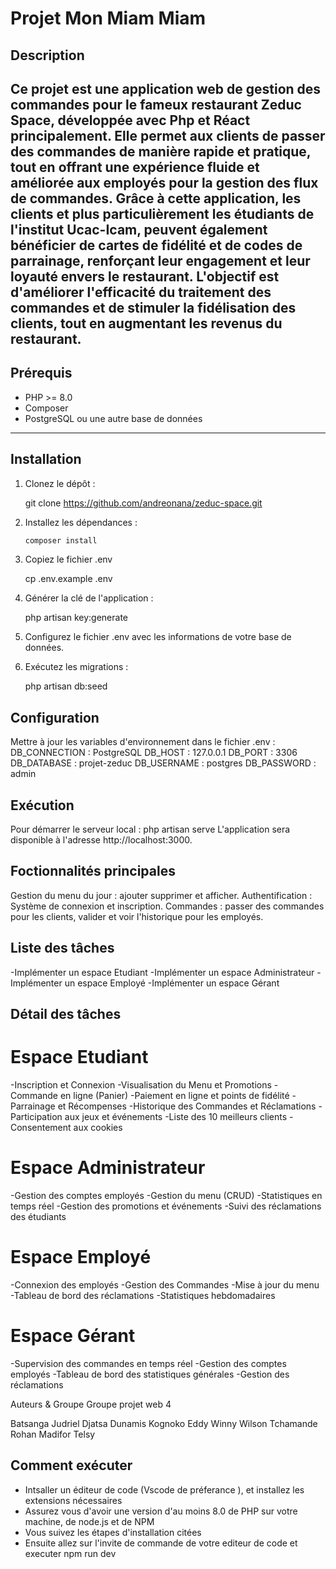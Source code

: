 # Projet Mon Miam Miam
## Description
Ce projet est une application web de gestion des commandes pour le fameux restaurant Zeduc Space, développée avec Php et Réact principalement. Elle permet aux clients de passer des commandes de manière rapide et pratique, tout en offrant une expérience fluide et améliorée aux employés pour la gestion des flux de commandes. Grâce à cette application, les clients et plus particulièrement les étudiants de l'institut Ucac-Icam, peuvent également bénéficier de cartes de fidélité et de codes de parrainage, renforçant leur engagement et leur loyauté envers le restaurant. L'objectif est d'améliorer l'efficacité du traitement des commandes et de stimuler la fidélisation des clients, tout en augmentant les revenus du restaurant.
---
## Prérequis
-   PHP >= 8.0
-   Composer
-   PostgreSQL ou une autre base de données
---
## Installation
1. Clonez le dépôt :
    		
    git clone https://github.com/andreonana/zeduc-space.git
    
2. Installez les dépendances :
    ```bash
    composer install
    ```
3. Copiez le fichier .env
    
    cp .env.example .env
4. Générer la clé de l'application :
     
    php artisan key:generate
5. Configurez le fichier .env avec les informations de votre base de données.
6. Exécutez les migrations :
    
    php artisan db:seed
## Configuration
Mettre à jour les variables d'environnement dans le fichier .env :
DB_CONNECTION : PostgreSQL
DB_HOST : 127.0.0.1
DB_PORT : 3306
DB_DATABASE : projet-zeduc
DB_USERNAME : postgres
DB_PASSWORD : admin
## Exécution
Pour démarrer le serveur local :
    php artisan serve
L'application sera disponible à l'adresse http://localhost:3000.

## Foctionnalités principales
Gestion du menu du jour : ajouter supprimer et afficher.
Authentification : Système de connexion et inscription.
Commandes : passer des commandes pour les clients, valider et voir l'historique pour les employés.
 

## Liste des tâches
-Implémenter un espace Etudiant
-Implémenter un espace Administrateur
-Implémenter un espace Employé
-Implémenter un espace Gérant

## Détail des tâches

# Espace Etudiant
-Inscription et Connexion
-Visualisation du Menu et Promotions
-Commande en ligne (Panier)
-Paiement en ligne et points de fidélité
-Parrainage et Récompenses
-Historique des Commandes et Réclamations
-Participation aux jeux et événements
-Liste des 10 meilleurs clients
-Consentement aux cookies

# Espace Administrateur
-Gestion des comptes employés
-Gestion du menu (CRUD)
-Statistiques en temps réel
-Gestion des promotions et événements
-Suivi des réclamations des étudiants

# Espace Employé
-Connexion des employés
-Gestion des Commandes
-Mise à jour du menu
-Tableau de bord des réclamations
-Statistiques hebdomadaires

# Espace Gérant
-Supervision des commandes en temps réel
-Gestion des comptes employés
-Tableau de bord des statistiques générales
-Gestion des réclamations


 

 

Auteurs & Groupe
Groupe projet web 4

Batsanga Judriel
Djatsa Dunamis
Kognoko Eddy
Winny Wilson
Tchamande Rohan
Madifor Telsy
    

## Comment exécuter

- Intsaller un éditeur de code (Vscode de préferance ), et installez les extensions nécessaires
- Assurez vous d'avoir une version d'au moins 8.0 de PHP sur votre machine, de node.js et de NPM
- Vous suivez les étapes d'installation citées 
- Ensuite allez sur l'invite de commande de votre editeur de code et executer npm run dev  